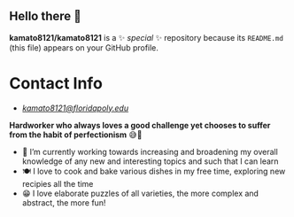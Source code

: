 ## Hello there 👋
**kamato8121/kamato8121** is a ✨ _special_ ✨ repository because its `README.md` (this file) appears on your GitHub profile.

# Contact Info
- *kamato8121@floridapoly.edu*

**Hardworker who always loves a good challenge yet chooses to suffer from the habit of perfectionism** 😅🥲

- 🤯 I’m currently working towards increasing and broadening my overall knowledge of any new and interesting topics and such that I can learn
- 🍽️ I love to cook and bake various dishes in my free time, exploring new recipies all the time
- 😁 I love elaborate puzzles of all varieties, the more complex and abstract, the more fun!

